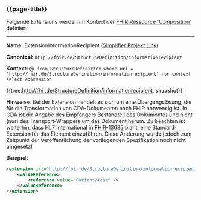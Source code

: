 ### {{page-title}}

Folgende Extensions werden im Kontext der [FHIR Ressource 'Composition'](https://www.hl7.org/fhir/r4/composition.html) definiert:

----

**Name**: ExtensionInformationRecipient ([Simplifier Projekt Link](https://simplifier.net/resolve?canonical=http://fhir.de/StructureDefinition/informationrecipient&scope=de.basisprofil.r4@1.6.0))

**Canonical**: `http://fhir.de/StructureDefinition/informationrecipient`

**Kontext**: @``` from StructureDefinition where url = 'http://fhir.de/StructureDefinition/informationrecipient' for context select expression```

{{tree:http://fhir.de/StructureDefinition/informationrecipient, snapshot}}

**Hinweise**: Bei der Extension handelt es sich um eine Übergangslösung, die für die Transformation von CDA-Dokumenten nach FHIR notwendig ist. In CDA ist die Angabe des Empfängers Bestandteil des Dokumentes und nicht (nur) des Transport-Wrappers um das Dokument herum. Zu beachten ist weiterhin, dass HL7 International in [FHIR-13635](https://jira.hl7.org/browse/FHIR-13635) plant, eine Standard-Extension für das Element einzuführen. Diese Änderung wurde jedoch zum Zeitpunkt der Veröffentlichung der vorliegenden Spezifikation noch nicht umgesetzt.

**Beispiel**:

```xml
<extension url="http://fhir.de/StructureDefinition/informationrecipient" >
    <valueReference>
        <reference value="Patient/test" />
    </valueReference>
</extension>
```